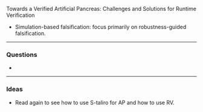 Towards a Verified Artificial Pancreas: Challenges and Solutions for Runtime Verification

- Simulation-based falsification: focus primarily on robustness-guided falsification.

---------
### Questions
- 

---------
### Ideas
- Read again to see how to use S-taliro for AP and how to use RV.